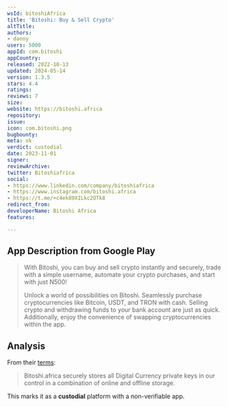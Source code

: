 ```yaml
---
wsId: bitoshiAfrica
title: 'Bitoshi: Buy & Sell Crypto'
altTitle: 
authors:
- danny
users: 5000
appId: com.bitoshi
appCountry: 
released: 2022-10-13
updated: 2024-05-14
version: 1.3.5
stars: 4.4
ratings: 
reviews: 7
size: 
website: https://bitoshi.africa
repository: 
issue: 
icon: com.bitoshi.png
bugbounty: 
meta: ok
verdict: custodial
date: 2023-11-01
signer: 
reviewArchive: 
twitter: Bitoshiafrica
social:
- https://www.linkedin.com/company/bitoshiafrica
- https://www.instagram.com/bitoshi.africa
- https://t.me/+c4ek89XILkc2OTk8
redirect_from: 
developerName: Bitoshi Africa
features: 

---
```


## App Description from Google Play

> With Bitoshi, you can buy and sell crypto instantly and securely, trade with a simple username, automate your crypto purchases, and start with just N500!
>
> Unlock a world of possibilities on Bitoshi. Seamlessly purchase cryptocurrencies like Bitcoin, USDT, and TRON with cash. Selling crypto and withdrawing funds to your bank account are just as quick. Additionally, enjoy the convenience of swapping cryptocurrencies within the app.

## Analysis

From their [terms](https://bitoshi.africa/terms): 

> Bitoshi.africa securely stores all Digital Currency private keys in our control in a combination of online and offline storage.

This marks it as a **custodial** platform with a non-verifiable app.
